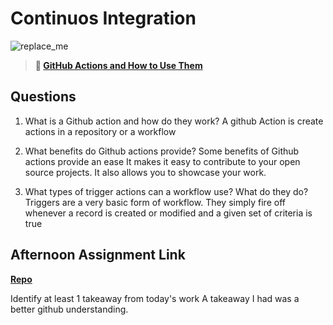 # Continuos Integration

![replace_me](https://codeworks.blob.core.windows.net/public/assets/img/illustrations/placeholder.svg)

> **📖 [GitHub Actions and How to Use Them](https://codeworksacademy.com/fs-student-guide/resources/wk8-9/05-Github-Actions)**

## Questions

1. What is a Github action and how do they work?
A github Action is create actions in a repository or a workflow
2. What benefits do Github actions provide?
Some benefits of Github actions provide an ease It makes it easy to contribute to your open source projects. It also allows you to showcase your work. 

3. What types of trigger actions can a workflow use? What do they do?
Triggers are a very basic form of workflow. They simply fire off whenever a record is created or modified and a given set of criteria is true

## Afternoon Assignment Link

**[Repo](https://github.com/ZachYentsch/kaPowBoardCo.git)**

Identify at least 1 takeaway from today's work
A takeaway I had was a better github understanding.